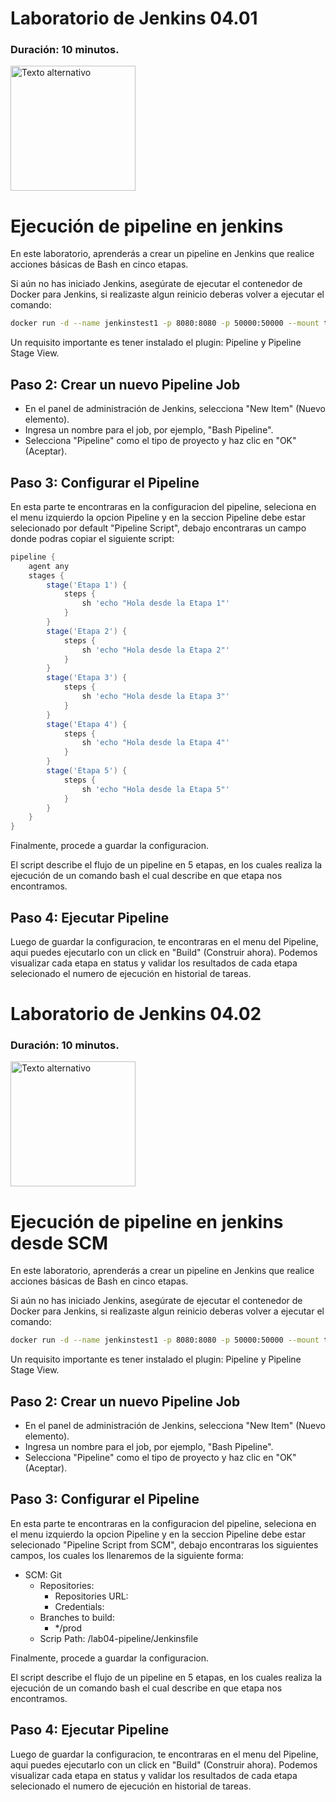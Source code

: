 # Laboratorio de Jenkins 04.01
### Duración: 10 minutos.
<img src="https://www.jenkins.io/images/logos/plumber/plumber.png" alt="Texto alternativo" width="200"/>

# Ejecución de pipeline en jenkins

En este laboratorio, aprenderás a crear un pipeline en Jenkins que realice acciones básicas de Bash en cinco etapas.

Si aún no has iniciado Jenkins, asegúrate de ejecutar el contenedor de Docker para Jenkins, si realizaste algun reinicio deberas volver a ejecutar el comando:
```bash
docker run -d --name jenkinstest1 -p 8080:8080 -p 50000:50000 --mount type=volume,src=jenkinsvl,dst=/var/jenkins_home jenkins/jenkins
```

Un requisito importante es tener instalado el plugin: Pipeline y Pipeline Stage View.

## Paso 2: Crear un nuevo Pipeline Job

- En el panel de administración de Jenkins, selecciona "New Item" (Nuevo elemento).
- Ingresa un nombre para el job, por ejemplo, "Bash Pipeline".
- Selecciona "Pipeline" como el tipo de proyecto y haz clic en "OK" (Aceptar).

## Paso 3: Configurar el Pipeline

En esta parte te encontraras en la configuracion del pipeline, seleciona en el menu izquierdo la opcion Pipeline y en la seccion Pipeline debe estar selecionado por default "Pipeline Script", debajo encontraras un campo donde podras copiar el siguiente script:

```groovy
pipeline {
    agent any
    stages {
        stage('Etapa 1') {
            steps {
                sh 'echo "Hola desde la Etapa 1"'
            }
        }
        stage('Etapa 2') {
            steps {
                sh 'echo "Hola desde la Etapa 2"'
            }
        }
        stage('Etapa 3') {
            steps {
                sh 'echo "Hola desde la Etapa 3"'
            }
        }
        stage('Etapa 4') {
            steps {
                sh 'echo "Hola desde la Etapa 4"'
            }
        }
        stage('Etapa 5') {
            steps {
                sh 'echo "Hola desde la Etapa 5"'
            }
        }
    }
}

```

Finalmente, procede a guardar la configuracion.

El script describe el flujo de un pipeline en 5 etapas, en los cuales realiza la ejecución de un comando bash el cual describe en que etapa nos encontramos.

## Paso 4: Ejecutar Pipeline

Luego de guardar la configuracion, te encontraras en el menu del Pipeline, aqui puedes ejecutarlo con un click en "Build" (Construir ahora). Podemos visualizar cada etapa en status y validar los resultados de cada etapa selecionado el numero de ejecución en historial de tareas.

# Laboratorio de Jenkins 04.02
### Duración: 10 minutos.
<img src="https://www.jenkins.io/images/logos/nerd/256.png" alt="Texto alternativo" width="200"/>

# Ejecución de pipeline en jenkins desde SCM

En este laboratorio, aprenderás a crear un pipeline en Jenkins que realice acciones básicas de Bash en cinco etapas.

Si aún no has iniciado Jenkins, asegúrate de ejecutar el contenedor de Docker para Jenkins, si realizaste algun reinicio deberas volver a ejecutar el comando:
```bash
docker run -d --name jenkinstest1 -p 8080:8080 -p 50000:50000 --mount type=volume,src=jenkinsvl,dst=/var/jenkins_home jenkins/jenkins
```

Un requisito importante es tener instalado el plugin: Pipeline y Pipeline Stage View.

## Paso 2: Crear un nuevo Pipeline Job

- En el panel de administración de Jenkins, selecciona "New Item" (Nuevo elemento).
- Ingresa un nombre para el job, por ejemplo, "Bash Pipeline".
- Selecciona "Pipeline" como el tipo de proyecto y haz clic en "OK" (Aceptar).

## Paso 3: Configurar el Pipeline

En esta parte te encontraras en la configuracion del pipeline, seleciona en el menu izquierdo la opcion Pipeline y en la seccion Pipeline debe estar selecionado "Pipeline Script from SCM", debajo encontraras los siguientes campos, los cuales los llenaremos de la siguiente forma:

- SCM: Git
  - Repositories:
    - Repositories URL: 
    - Credentials:
  - Branches to build:
    - */prod
  - Scrip Path: /lab04-pipeline/Jenkinsfile

Finalmente, procede a guardar la configuracion.

El script describe el flujo de un pipeline en 5 etapas, en los cuales realiza la ejecución de un comando bash el cual describe en que etapa nos encontramos.

## Paso 4: Ejecutar Pipeline

Luego de guardar la configuracion, te encontraras en el menu del Pipeline, aqui puedes ejecutarlo con un click en "Build" (Construir ahora). Podemos visualizar cada etapa en status y validar los resultados de cada etapa selecionado el numero de ejecución en historial de tareas.

